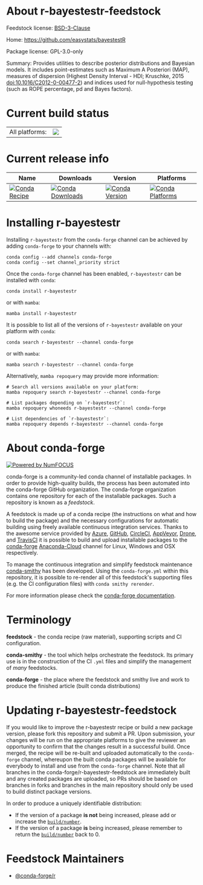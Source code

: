 About r-bayestestr-feedstock
============================

Feedstock license: [BSD-3-Clause](https://github.com/conda-forge/r-bayestestr-feedstock/blob/main/LICENSE.txt)

Home: https://github.com/easystats/bayestestR

Package license: GPL-3.0-only

Summary: Provides utilities to describe posterior distributions and Bayesian models. It includes point-estimates such as Maximum A Posteriori (MAP), measures of dispersion (Highest Density Interval - HDI; Kruschke, 2015 <doi:10.1016/C2012-0-00477-2>) and indices used for null-hypothesis testing (such as ROPE percentage, pd and Bayes factors).

Current build status
====================


<table><tr><td>All platforms:</td>
    <td>
      <a href="https://dev.azure.com/conda-forge/feedstock-builds/_build/latest?definitionId=6603&branchName=main">
        <img src="https://dev.azure.com/conda-forge/feedstock-builds/_apis/build/status/r-bayestestr-feedstock?branchName=main">
      </a>
    </td>
  </tr>
</table>

Current release info
====================

| Name | Downloads | Version | Platforms |
| --- | --- | --- | --- |
| [![Conda Recipe](https://img.shields.io/badge/recipe-r--bayestestr-green.svg)](https://anaconda.org/conda-forge/r-bayestestr) | [![Conda Downloads](https://img.shields.io/conda/dn/conda-forge/r-bayestestr.svg)](https://anaconda.org/conda-forge/r-bayestestr) | [![Conda Version](https://img.shields.io/conda/vn/conda-forge/r-bayestestr.svg)](https://anaconda.org/conda-forge/r-bayestestr) | [![Conda Platforms](https://img.shields.io/conda/pn/conda-forge/r-bayestestr.svg)](https://anaconda.org/conda-forge/r-bayestestr) |

Installing r-bayestestr
=======================

Installing `r-bayestestr` from the `conda-forge` channel can be achieved by adding `conda-forge` to your channels with:

```
conda config --add channels conda-forge
conda config --set channel_priority strict
```

Once the `conda-forge` channel has been enabled, `r-bayestestr` can be installed with `conda`:

```
conda install r-bayestestr
```

or with `mamba`:

```
mamba install r-bayestestr
```

It is possible to list all of the versions of `r-bayestestr` available on your platform with `conda`:

```
conda search r-bayestestr --channel conda-forge
```

or with `mamba`:

```
mamba search r-bayestestr --channel conda-forge
```

Alternatively, `mamba repoquery` may provide more information:

```
# Search all versions available on your platform:
mamba repoquery search r-bayestestr --channel conda-forge

# List packages depending on `r-bayestestr`:
mamba repoquery whoneeds r-bayestestr --channel conda-forge

# List dependencies of `r-bayestestr`:
mamba repoquery depends r-bayestestr --channel conda-forge
```


About conda-forge
=================

[![Powered by
NumFOCUS](https://img.shields.io/badge/powered%20by-NumFOCUS-orange.svg?style=flat&colorA=E1523D&colorB=007D8A)](https://numfocus.org)

conda-forge is a community-led conda channel of installable packages.
In order to provide high-quality builds, the process has been automated into the
conda-forge GitHub organization. The conda-forge organization contains one repository
for each of the installable packages. Such a repository is known as a *feedstock*.

A feedstock is made up of a conda recipe (the instructions on what and how to build
the package) and the necessary configurations for automatic building using freely
available continuous integration services. Thanks to the awesome service provided by
[Azure](https://azure.microsoft.com/en-us/services/devops/), [GitHub](https://github.com/),
[CircleCI](https://circleci.com/), [AppVeyor](https://www.appveyor.com/),
[Drone](https://cloud.drone.io/welcome), and [TravisCI](https://travis-ci.com/)
it is possible to build and upload installable packages to the
[conda-forge](https://anaconda.org/conda-forge) [Anaconda-Cloud](https://anaconda.org/)
channel for Linux, Windows and OSX respectively.

To manage the continuous integration and simplify feedstock maintenance
[conda-smithy](https://github.com/conda-forge/conda-smithy) has been developed.
Using the ``conda-forge.yml`` within this repository, it is possible to re-render all of
this feedstock's supporting files (e.g. the CI configuration files) with ``conda smithy rerender``.

For more information please check the [conda-forge documentation](https://conda-forge.org/docs/).

Terminology
===========

**feedstock** - the conda recipe (raw material), supporting scripts and CI configuration.

**conda-smithy** - the tool which helps orchestrate the feedstock.
                   Its primary use is in the construction of the CI ``.yml`` files
                   and simplify the management of *many* feedstocks.

**conda-forge** - the place where the feedstock and smithy live and work to
                  produce the finished article (built conda distributions)


Updating r-bayestestr-feedstock
===============================

If you would like to improve the r-bayestestr recipe or build a new
package version, please fork this repository and submit a PR. Upon submission,
your changes will be run on the appropriate platforms to give the reviewer an
opportunity to confirm that the changes result in a successful build. Once
merged, the recipe will be re-built and uploaded automatically to the
`conda-forge` channel, whereupon the built conda packages will be available for
everybody to install and use from the `conda-forge` channel.
Note that all branches in the conda-forge/r-bayestestr-feedstock are
immediately built and any created packages are uploaded, so PRs should be based
on branches in forks and branches in the main repository should only be used to
build distinct package versions.

In order to produce a uniquely identifiable distribution:
 * If the version of a package **is not** being increased, please add or increase
   the [``build/number``](https://docs.conda.io/projects/conda-build/en/latest/resources/define-metadata.html#build-number-and-string).
 * If the version of a package **is** being increased, please remember to return
   the [``build/number``](https://docs.conda.io/projects/conda-build/en/latest/resources/define-metadata.html#build-number-and-string)
   back to 0.

Feedstock Maintainers
=====================

* [@conda-forge/r](https://github.com/conda-forge/r/)


